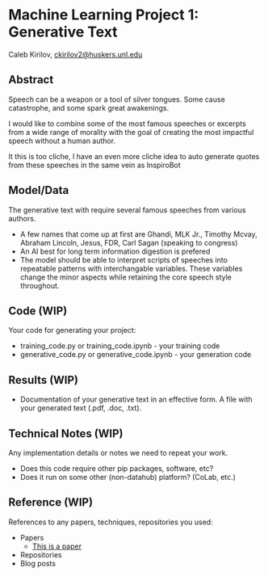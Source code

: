 # Machine Learning Project 1: Generative Text

Caleb Kirilov, ckirilov2@huskers.unl.edu

## Abstract

Speech can be a weapon or a tool of silver tongues. Some cause catastrophe, and some spark great awakenings.

I would like to combine some of the most famous speeches or excerpts from a wide range of morality with the goal of creating the most impactful speech without a human author.


It this is too cliche, I have an even more cliche idea to auto generate quotes from these speeches in the same vein as InspiroBot

## Model/Data

The generative text with require several famous speeches from various authors.
- A few names that come up at first are Ghandi, MLK Jr., Timothy Mcvay, Abraham Lincoln, Jesus, FDR, Carl Sagan (speaking to congress)
- An AI best for long term information digestion is prefered 
- The model should be able to interpret scripts of speeches into repeatable patterns with interchangable variables. These variables change the minor aspects while retaining the core speech style throughout. 

## Code (WIP)

Your code for generating your project:
- training_code.py or training_code.ipynb - your training code
- generative_code.py or generative_code.ipynb - your generation code

## Results (WIP)

- Documentation of your generative text in an effective form. A file with your generated text (.pdf, .doc, .txt). 

## Technical Notes (WIP)

Any implementation details or notes we need to repeat your work. 
- Does this code require other pip packages, software, etc?
- Does it run on some other (non-datahub) platform? (CoLab, etc.)

## Reference (WIP)

References to any papers, techniques, repositories you used:
- Papers
  - [This is a paper](this_is_the_link.pdf)
- Repositories
- Blog posts
